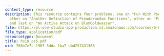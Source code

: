 ```yaml
---
content_type: resource
description: This resource contains four problems, one on "Fun With Pseudorandom Functions",
  other on "Another Definition of Pseudorandom Functions", other on "Private Key Encryption",
  and last on "An Active Attack on BlumGoldwasser".
file: https://ol-ocw-studio-app-production.s3.amazonaws.com/courses/6-875-cryptography-and-cryptanalysis-spring-2005/768b7e7c19075dda1ba7dbd257431308_ho10_ps5.pdf
file_type: application/pdf
resourcetype: Document
title: ho10_ps5.pdf
uid: 768b7e7c-1907-5dda-1ba7-dbd257431308
---
```

